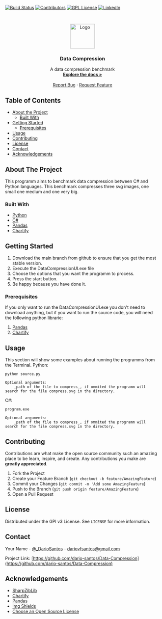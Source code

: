 <!-- PROJECT SHIELDS -->
[![Build Status][build-shield]](https://github.com/dario-santos/Data-Compression)
[![Contributors][contributors-shield]](https://github.com/dario-santos/Data-Compression/graphs/contributors)
[![GPL License][license-shield]][license-url]
[![LinkedIn][linkedin-shield]][linkedin-url]



<!-- PROJECT LOGO -->
<br />
<p align="center">
  <a href="https://github.com/othneildrew/Best-README-Template">
    <img src="logo.png" alt="Logo" width="80" height="80">
  </a>

  <h3 align="center">Data Compression</h3>

  <p align="center">
    A data compression benchmark
    <br />
    <a href="https://github.com/dario-santos/Data-Compression/wiki"><strong>Explore the docs »</strong></a>
    <br />
    <br />
    <a href="https://github.com/dario-santos/Data-Compression/issues">Report Bug</a>
    ·
    <a href="https://github.com/dario-santos/Data-Compression/issues">Request Feature</a>
  </p>
</p>



<!-- TABLE OF CONTENTS -->
## Table of Contents

* [About the Project](#about-the-project)
  * [Built With](#built-with)
* [Getting Started](#getting-started)
  * [Prerequisites](#prerequisites)
* [Usage](#usage)
* [Contributing](#contributing)
* [License](#license)
* [Contact](#contact)
* [Acknowledgements](#acknowledgements)



<!-- ABOUT THE PROJECT -->
## About The Project

This programm aims to benchmark data compression between C# and Python languages. This benchmark compresses three svg images, one small one medium and one very big.

### Built With
* [Python](https://www.python.org)
* [C#](https://en.wikipedia.org/wiki/C_Sharp_(programming_language))
* [Pandas](https://pandas.pydata.org/)
* [Chartify](https://labs.spotify.com/2018/11/15/introducing-chartify-easier-chart-creation-in-python-for-data-scientists/)



<!-- GETTING STARTED -->
## Getting Started

1. Download the main branch from github to ensure that you get the most stable version.
2. Execute the DataCompressionUI.exe file
3. Choose the options that you want the programm to process.
4. Press the start button.
5. Be happy because you have done it.

### Prerequisites

If you only want to run the DataCompressionUI.exe you don't need to download anything, but if you want to run the source code, you will need the following python librarie: 
1. [Pandas](https://pandas.pydata.org/pandas-docs/stable/install.html)
2. [Chartify](https://pypi.org/project/chartify/)



<!-- USAGE EXAMPLES -->
## Usage

This section will show some examples about running the programms from the Terminal.
Python:
    
    python source.py 
    
    Optional arguments:
        _path of the file to compress_, if ommited the programm will search for the file compress.svg in the directory.

C#:
    
    program.exe 
    
    Optional arguments:
        _path of the file to compress_, if ommited the programm will search for the file compress.svg in the directory.



<!-- CONTRIBUTING -->
## Contributing

Contributions are what make the open source community such an amazing place to be learn, inspire, and create. Any contributions you make are **greatly appreciated**.

1. Fork the Project
2. Create your Feature Branch (`git checkout -b feature/AmazingFeature`)
3. Commit your Changes (`git commit -m 'Add some AmazingFeature`)
4. Push to the Branch (`git push origin feature/AmazingFeature`)
5. Open a Pull Request



<!-- LICENSE -->
## License

Distributed under the GPl v3 License. See `LICENSE` for more information.



<!-- CONTACT -->
## Contact

Your Name - [@_DarioSantos](https://twitter.com/_DarioSantos) - dariovfsantos@gmail.com

Project Link: [https://github.com/dario-santos/Data-Compression](https://github.com/dario-santos/Data-Compression)



<!-- ACKNOWLEDGEMENTS -->
## Acknowledgements
* [SharpZibLib](https://github.com/icsharpcode/SharpZipLib)
* [Chartify](https://github.com/spotify/chartify/)
* [Pandas](https://github.com/pandas-dev/pandas)
* [Img Shields](https://shields.io)
* [Choose an Open Source License](https://choosealicense.com)



<!-- MARKDOWN LINKS & IMAGES -->
[build-shield]: https://img.shields.io/badge/build-passing-brightgreen.svg?style=flat-square
[contributors-shield]: https://img.shields.io/badge/contributors-1-orange.svg?style=flat-square
[license-shield]: https://img.shields.io/badge/license-GPLv3-blue.svg?style=flat-square
[license-url]: https://choosealicense.com/licenses/gpl-3.0/
[linkedin-shield]: https://img.shields.io/badge/-LinkedIn-black.svg?style=flat-square&logo=linkedin&colorB=555
[linkedin-url]: https://linkedin.com/in/dariovfsantos
